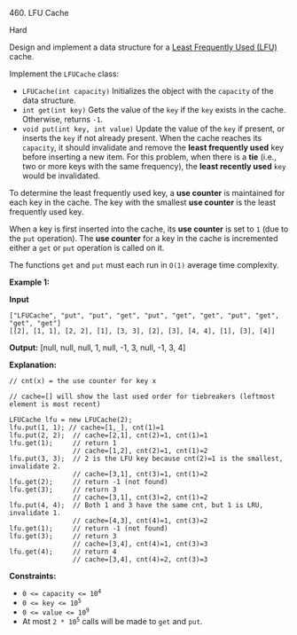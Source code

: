 460\. LFU Cache

Hard

Design and implement a data structure for a [Least Frequently Used (LFU)](https://en.wikipedia.org/wiki/Least_frequently_used) cache.

Implement the `LFUCache` class:

*   `LFUCache(int capacity)` Initializes the object with the `capacity` of the data structure.
*   `int get(int key)` Gets the value of the `key` if the `key` exists in the cache. Otherwise, returns `-1`.
*   `void put(int key, int value)` Update the value of the `key` if present, or inserts the `key` if not already present. When the cache reaches its `capacity`, it should invalidate and remove the **least frequently used** key before inserting a new item. For this problem, when there is a **tie** (i.e., two or more keys with the same frequency), the **least recently used** `key` would be invalidated.

To determine the least frequently used key, a **use counter** is maintained for each key in the cache. The key with the smallest **use counter** is the least frequently used key.

When a key is first inserted into the cache, its **use counter** is set to `1` (due to the `put` operation). The **use counter** for a key in the cache is incremented either a `get` or `put` operation is called on it.

The functions `get` and `put` must each run in `O(1)` average time complexity.

**Example 1:**

**Input**

    ["LFUCache", "put", "put", "get", "put", "get", "get", "put", "get", "get", "get"] 
    [[2], [1, 1], [2, 2], [1], [3, 3], [2], [3], [4, 4], [1], [3], [4]]

**Output:** [null, null, null, 1, null, -1, 3, null, -1, 3, 4]

**Explanation:** 

    // cnt(x) = the use counter for key x 
   
    // cache=[] will show the last used order for tiebreakers (leftmost element is most recent) 
    
    LFUCache lfu = new LFUCache(2); 
    lfu.put(1, 1); // cache=[1,_], cnt(1)=1
    lfu.put(2, 2);  // cache=[2,1], cnt(2)=1, cnt(1)=1
    lfu.get(1);     // return 1 
                    // cache=[1,2], cnt(2)=1, cnt(1)=2
    lfu.put(3, 3);  // 2 is the LFU key because cnt(2)=1 is the smallest, invalidate 2. 
                    // cache=[3,1], cnt(3)=1, cnt(1)=2
    lfu.get(2);     // return -1 (not found)
    lfu.get(3);     // return 3
                    // cache=[3,1], cnt(3)=2, cnt(1)=2
    lfu.put(4, 4);  // Both 1 and 3 have the same cnt, but 1 is LRU, invalidate 1. 
                    // cache=[4,3], cnt(4)=1, cnt(3)=2
    lfu.get(1);     // return -1 (not found)
    lfu.get(3);     // return 3 
                    // cache=[3,4], cnt(4)=1, cnt(3)=3
    lfu.get(4);     // return 4 
                    // cache=[3,4], cnt(4)=2, cnt(3)=3

**Constraints:**

*   <code>0 <= capacity <= 10<sup>4</sup></code>
*   <code>0 <= key <= 10<sup>5</sup></code>
*   <code>0 <= value <= 10<sup>9</sup></code>
*   At most <code>2 * 10<sup>5</sup></code> calls will be made to `get` and `put`.
